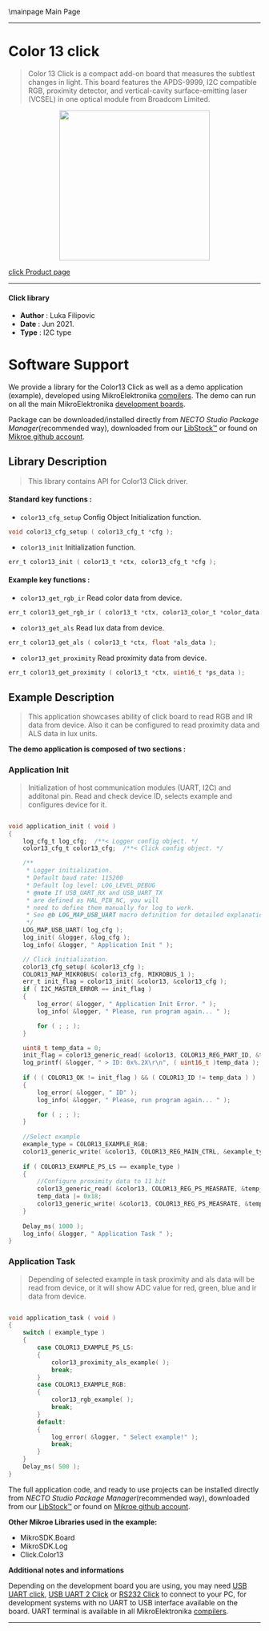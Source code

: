 \mainpage Main Page

---
# Color 13 click

> Color 13 Click is a compact add-on board that measures the subtlest changes in light. This board features the APDS-9999, I2C compatible RGB, proximity detector, and vertical-cavity surface-emitting laser (VCSEL) in one optical module from Broadcom Limited.

<p align="center">
  <img src="https://download.mikroe.com/images/click_for_ide/color_13_click.png" height=300px>
</p>

[click Product page](https://www.mikroe.com/color-13-click)

---


#### Click library

- **Author**        : Luka Filipovic
- **Date**          : Jun 2021.
- **Type**          : I2C type


# Software Support

We provide a library for the Color13 Click
as well as a demo application (example), developed using MikroElektronika
[compilers](https://www.mikroe.com/necto-studio).
The demo can run on all the main MikroElektronika [development boards](https://www.mikroe.com/development-boards).

Package can be downloaded/installed directly from *NECTO Studio Package Manager*(recommended way), downloaded from our [LibStock&trade;](https://libstock.mikroe.com) or found on [Mikroe github account](https://github.com/MikroElektronika/mikrosdk_click_v2/tree/master/clicks).

## Library Description

> This library contains API for Color13 Click driver.

#### Standard key functions :

- `color13_cfg_setup` Config Object Initialization function.
```c
void color13_cfg_setup ( color13_cfg_t *cfg );
```

- `color13_init` Initialization function.
```c
err_t color13_init ( color13_t *ctx, color13_cfg_t *cfg );
```

#### Example key functions :

- `color13_get_rgb_ir` Read color data from device.
```c
err_t color13_get_rgb_ir ( color13_t *ctx, color13_color_t *color_data );
```

- `color13_get_als` Read lux data from device.
```c
err_t color13_get_als ( color13_t *ctx, float *als_data );
```

- `color13_get_proximity` Read proximity data from device.
```c
err_t color13_get_proximity ( color13_t *ctx, uint16_t *ps_data );
```

## Example Description

> This application showcases ability of click board to read RGB and IR data
from device. Also it can be configured to read proximity data and
ALS data in lux units.

**The demo application is composed of two sections :**

### Application Init

> Initialization of host communication modules (UART, I2C) and additonal pin.
Read and check device ID, selects example and configures device for it.

```c

void application_init ( void ) 
{
    log_cfg_t log_cfg;  /**< Logger config object. */
    color13_cfg_t color13_cfg;  /**< Click config object. */

    /** 
     * Logger initialization.
     * Default baud rate: 115200
     * Default log level: LOG_LEVEL_DEBUG
     * @note If USB_UART_RX and USB_UART_TX 
     * are defined as HAL_PIN_NC, you will 
     * need to define them manually for log to work. 
     * See @b LOG_MAP_USB_UART macro definition for detailed explanation.
     */
    LOG_MAP_USB_UART( log_cfg );
    log_init( &logger, &log_cfg );
    log_info( &logger, " Application Init " );

    // Click initialization.
    color13_cfg_setup( &color13_cfg );
    COLOR13_MAP_MIKROBUS( color13_cfg, MIKROBUS_1 );
    err_t init_flag = color13_init( &color13, &color13_cfg );
    if ( I2C_MASTER_ERROR == init_flag ) 
    {
        log_error( &logger, " Application Init Error. " );
        log_info( &logger, " Please, run program again... " );

        for ( ; ; );
    }

    uint8_t temp_data = 0;
    init_flag = color13_generic_read( &color13, COLOR13_REG_PART_ID, &temp_data, 1 );
    log_printf( &logger, " > ID: 0x%.2X\r\n", ( uint16_t )temp_data );
    
    if ( ( COLOR13_OK != init_flag ) && ( COLOR13_ID != temp_data ) )
    {
        log_error( &logger, " ID" );
        log_info( &logger, " Please, run program again... " );

        for ( ; ; );
    }
    
    //Select example
    example_type = COLOR13_EXAMPLE_RGB;
    color13_generic_write( &color13, COLOR13_REG_MAIN_CTRL, &example_type, 1 );
    
    if ( COLOR13_EXAMPLE_PS_LS == example_type )
    {
        //Configure proximity data to 11 bit
        color13_generic_read( &color13, COLOR13_REG_PS_MEASRATE, &temp_data, 1 );
        temp_data |= 0x18;
        color13_generic_write( &color13, COLOR13_REG_PS_MEASRATE, &temp_data, 1 );
    }
    
    Delay_ms( 1000 );
    log_info( &logger, " Application Task " );
}

```

### Application Task

> Depending of selected example in task proximity and als data will be read from
device, or it will show ADC value for red, green, blue and ir data from device.

```c

void application_task ( void ) 
{
    switch ( example_type )
    {
        case COLOR13_EXAMPLE_PS_LS:
        {
            color13_proximity_als_example( );
            break;
        }
        case COLOR13_EXAMPLE_RGB:
        {
            color13_rgb_example( );
            break;
        }
        default:
        {
            log_error( &logger, " Select example!" );
            break;
        }
    }
    Delay_ms( 500 );
}

```

The full application code, and ready to use projects can be installed directly from *NECTO Studio Package Manager*(recommended way), downloaded from our [LibStock&trade;](https://libstock.mikroe.com) or found on [Mikroe github account](https://github.com/MikroElektronika/mikrosdk_click_v2/tree/master/clicks).

**Other Mikroe Libraries used in the example:**

- MikroSDK.Board
- MikroSDK.Log
- Click.Color13

**Additional notes and informations**

Depending on the development board you are using, you may need
[USB UART click](https://www.mikroe.com/usb-uart-click),
[USB UART 2 Click](https://www.mikroe.com/usb-uart-2-click) or
[RS232 Click](https://www.mikroe.com/rs232-click) to connect to your PC, for
development systems with no UART to USB interface available on the board. UART
terminal is available in all MikroElektronika
[compilers](https://shop.mikroe.com/compilers).

---
